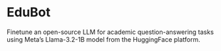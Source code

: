 # EduBot
Finetune an open-source LLM for academic question-answering tasks using Meta’s Llama-3.2-1B model from the HuggingFace platform.
